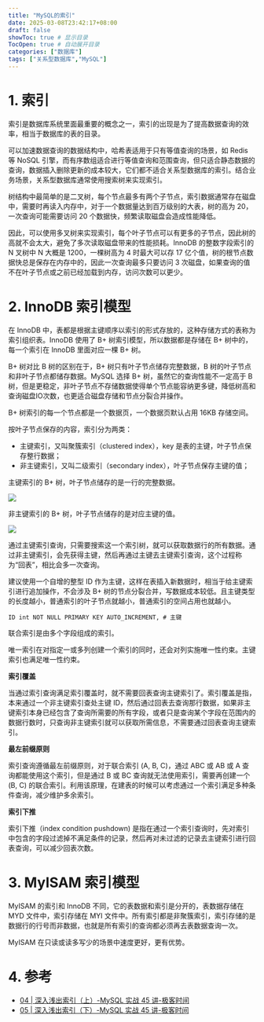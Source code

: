 ```yaml
---
title: "MySQL的索引"
date: 2025-03-08T23:42:17+08:00
draft: false
showToc: true # 显示目录
TocOpen: true # 自动展开目录
categories: ["数据库"]
tags: ["​关系型数据库","MySQL"]
---
```


# 1. 索引

索引是数据库系统里面最重要的概念之一，索引的出现是为了提高数据查询的效率，相当于数据库的表的目录。

可以加速数据查询的数据结构中，哈希表适用于只有等值查询的场景，如 Redis 等 NoSQL 引擎，而有序数组适合进行等值查询和范围查询，但只适合静态数据的查询，数据插入删除更新的成本较大，它们都不适合关系型数据库的索引。结合业务场景，关系型数据库通常使用搜索树来实现索引。

树结构中最简单的是二叉树，每个节点最多有两个子节点，索引数据通常存在磁盘中，需要时再读入内存中，对于一个数据量达到百万级别的大表，树的高为 20，一次查询可能需要访问 20 个数据快，频繁读取磁盘会造成性能降低。

因此，可以使用多叉树来实现索引，每个叶子节点可以有更多的子节点，因此树的高就不会太大，避免了多次读取磁盘带来的性能损耗。InnoDB 的整数字段索引的 N 叉树中 N 大概是 1200，一棵树高为 4 时最大可以存 17 亿个值，树的根节点数据快总是保存在内存中的，因此一次查询最多只要访问 3 次磁盘，如果查询的值不在叶子节点或之前已经加载到内存，访问次数可以更少。

# 2. InnoDB 索引模型

在 InnoDB 中，表都是根据主键顺序以索引的形式存放的，这种存储方式的表称为索引组织表。InnoDB 使用了 B+ 树索引模型，所以数据都是存储在 B+ 树中的，每一个索引在 InnoDB 里面对应一棵 B+ 树。

B+ 树对比 B 树的区别在于，B+ 树只有叶子节点储存完整数据，B 树的叶子节点和非叶子节点都储存数据。MySQL 选择 B+ 树，虽然它的查询性能不一定高于 B 树，但是更稳定，非叶子节点不存储数据使得单个节点能容纳更多键，降低树高和查询磁盘IO次数，也更适合磁盘存储和节点分裂合并操作。

B+ 树索引的每一个节点都是一个数据页，一个数据页默认占用 16KB 存储空间。

按叶子节点保存的内容，索引分为两类：

* 主键索引，又叫聚簇索引（clustered index），key 是表的主键，叶子节点保存整行数据；
* 非主键索引，又叫二级索引（secondary index），叶子节点保存主键的值；

主键索引的 B+ 树，叶子节点储存的是一行的完整数据。

![](https://article-1304941664.cos.ap-guangzhou.myqcloud.com/database/b_plus_tree_index_primary_key.png)

非主键索引的 B+ 树，叶子节点储存的是对应主键的值。

![](https://article-1304941664.cos.ap-guangzhou.myqcloud.com/database/b_plus_tree_index_secondary_key.png)

通过主键索引查询，只需要搜索这一个索引树，就可以获取数据行的所有数据。通过非主键索引，会先获得主键，然后再通过主键去主键索引查询，这个过程称为“回表”，相比会多一次查询。

建议使用一个自增的整型 ID 作为主键，这样在表插入新数据时，相当于给主键索引进行追加操作，不会涉及 B+ 树的节点分裂合并，写数据成本较低。且主键类型的长度越小，普通索引的叶子节点就越小，普通索引的空间占用也就越小。

```mysql
ID int NOT NULL PRIMARY KEY AUTO_INCREMENT, # 主键
```

联合索引是由多个字段组成的索引。

唯一索引在对指定一或多列创建一个索引的同时，还会对列实施唯一性约束。主键索引也满足唯一性约束。

**索引覆盖**

当通过索引查询满足索引覆盖时，就不需要回表查询主键索引了。索引覆盖是指，本来通过一个非主键索引查处主键 ID，然后通过回表去查询那行数据，如果非主键索引本身已经包含了查询所需要的所有字段，或者只是查询某个字段在范围内的数据行数时，只查询非主键索引就可以获取所需信息，不需要通过回表查询主键索引。

**最左前缀原则**

索引查询遵循最左前缀原则，对于联合索引 (A, B, C)，通过 ABC 或 AB 或 A 查询都能使用这个索引，但是通过 B 或 BC 查询就无法使用索引，需要再创建一个 (B, C) 的联合索引。利用该原理，在建表的时候可以考虑通过一个索引满足多种条件查询，减少维护多余索引。

**索引下推**

索引下推（index condition pushdown) 是指在通过一个索引查询时，先对索引中包含的字段过滤掉不满足条件的记录，然后再对未过滤的记录去主键索引进行回表查询，可以减少回表次数。

# 3. MyISAM 索引模型

MyISAM 的索引和 InnoDB 不同，它的表数据和索引是分开的，表数据存储在 MYD 文件中，索引存储在 MYI 文件中。所有索引都是非聚簇索引，索引存储的是数据行的行号而非数据，也就是所有索引的查询都必须再去表数据查询一次。

MyISAM 在只读或读多写少的场景中速度更好，更有优势。

# 4. 参考

* [04 | 深入浅出索引（上）-MySQL 实战 45 讲-极客时间](https://time.geekbang.org/column/article/69236)
* [05 | 深入浅出索引（下）-MySQL 实战 45 讲-极客时间](https://time.geekbang.org/column/article/69636)

